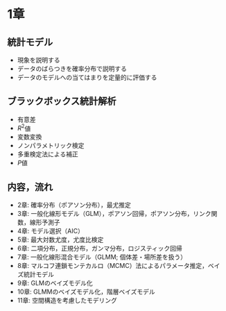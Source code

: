 # 1章
## 統計モデル

* 現象を説明する
* データのばらつきを確率分布で説明する
* データのモデルへの当てはまりを定量的に評価する

## ブラックボックス統計解析
* 有意差
* $R^2$値
* 変数変換
* ノンパラメトリック検定
* 多重検定法による補正
* $P$値

## 内容，流れ
* 2章: 確率分布（ポアソン分布），最尤推定
* 3章: 一般化線形モデル（GLM），ポアソン回帰，ポアソン分布，リンク関数，線形予測子
* 4章: モデル選択（AIC）
* 5章: 最大対数尤度，尤度比検定
* 6章: 二項分布，正規分布，ガンマ分布，ロジスティック回帰
* 7章: 一般化線形混合モデル（GLMM; 個体差・場所差を扱う） 
* 8章: マルコフ連鎖モンテカルロ（MCMC）法によるパラメータ推定，ベイズ統計モデル
* 9章: GLMのベイズモデル化
* 10章: GLMMのベイズモデル化，階層ベイズモデル
* 11章: 空間構造を考慮したモデリング